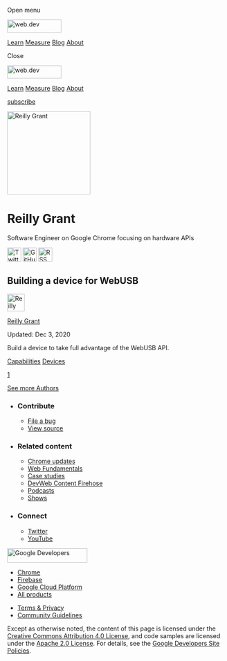 <span class="w-tooltip w-tooltip--left">Open menu</span>

<a href="/" class="gc-analytics-event header-default__logo-link"><img src="/images/lockup.svg" alt="web.dev" class="header-default__logo" width="125" height="30" /></a>

<a href="/learn/" class="gc-analytics-event header-default__link">Learn</a> <a href="/measure/" class="gc-analytics-event header-default__link">Measure</a> <a href="/blog/" class="gc-analytics-event header-default__link">Blog</a> <a href="/about/" class="gc-analytics-event header-default__link">About</a>

<span class="w-tooltip">Close</span>

<a href="/" class="gc-analytics-event"><img src="/images/lockup.svg" alt="web.dev" class="drawer-default__logo" width="125" height="30" /></a>

<a href="/learn/" class="gc-analytics-event drawer-default__link">Learn</a> <a href="/measure/" class="gc-analytics-event drawer-default__link">Measure</a> <a href="/blog/" class="gc-analytics-event drawer-default__link">Blog</a> <a href="/about/" class="gc-analytics-event drawer-default__link">About</a>

<a href="/newsletter/" class="gc-analytics-event w-actions__fab w-actions__fab--subscribe"><span>subscribe</span></a>

<img src="https://web-dev.imgix.net/image/admin/C7kO2T8Q8jSZxU9xj3AC.jpg?auto=format" alt="Reilly Grant" class="w-author-page__image" sizes="(min-width: 481px) 192px, 128px" srcset="https://web-dev.imgix.net/image/admin/C7kO2T8Q8jSZxU9xj3AC.jpg?auto=format&amp;w=128 128w, https://web-dev.imgix.net/image/admin/C7kO2T8Q8jSZxU9xj3AC.jpg?auto=format&amp;w=146 146w, https://web-dev.imgix.net/image/admin/C7kO2T8Q8jSZxU9xj3AC.jpg?auto=format&amp;w=166 166w, https://web-dev.imgix.net/image/admin/C7kO2T8Q8jSZxU9xj3AC.jpg?auto=format&amp;w=190 190w, https://web-dev.imgix.net/image/admin/C7kO2T8Q8jSZxU9xj3AC.jpg?auto=format&amp;w=216 216w, https://web-dev.imgix.net/image/admin/C7kO2T8Q8jSZxU9xj3AC.jpg?auto=format&amp;w=246 246w, https://web-dev.imgix.net/image/admin/C7kO2T8Q8jSZxU9xj3AC.jpg?auto=format&amp;w=281 281w, https://web-dev.imgix.net/image/admin/C7kO2T8Q8jSZxU9xj3AC.jpg?auto=format&amp;w=320 320w, https://web-dev.imgix.net/image/admin/C7kO2T8Q8jSZxU9xj3AC.jpg?auto=format&amp;w=365 365w, https://web-dev.imgix.net/image/admin/C7kO2T8Q8jSZxU9xj3AC.jpg?auto=format&amp;w=384 384w" width="192" height="192" />

Reilly Grant
============

Software Engineer on Google Chrome focusing on hardware APIs

<a href="https://twitter.com/reillyeon" class="w-author-page__link"><img src="/images/icons/twitter.svg" alt="Twitter" class="w-author-page__icon" width="32" height="32" /></a> <a href="https://github.com/reillyeon" class="w-author-page__link"><img src="/images/icons/github.svg" alt="GitHub" class="w-author-page__icon" width="32" height="32" /></a> <a href="/authors/reillyg/feed.xml" class="w-author-page__link"><img src="/images/icons/rss.svg" alt="RSS Feed" class="w-author-page__icon" width="32" height="32" /></a>

<a href="/build-for-webusb/" class="w-card-base__link"></a>

Building a device for WebUSB
----------------------------

[<img src="https://web-dev.imgix.net/image/admin/C7kO2T8Q8jSZxU9xj3AC.jpg?auto=format&amp;fit=crop&amp;h=40&amp;w=40" alt="Reilly Grant" class="w-author__image w-author__image--small" sizes="(min-width: 40px) 40px, calc(100vw - 48px)" srcset="https://web-dev.imgix.net/image/admin/C7kO2T8Q8jSZxU9xj3AC.jpg?fit=crop&amp;h=40&amp;w=40&amp;auto=format&amp;dpr=1&amp;q=75, https://web-dev.imgix.net/image/admin/C7kO2T8Q8jSZxU9xj3AC.jpg?fit=crop&amp;h=40&amp;w=40&amp;auto=format&amp;dpr=2&amp;q=50 2x, https://web-dev.imgix.net/image/admin/C7kO2T8Q8jSZxU9xj3AC.jpg?fit=crop&amp;h=40&amp;w=40&amp;auto=format&amp;dpr=3&amp;q=35 3x, https://web-dev.imgix.net/image/admin/C7kO2T8Q8jSZxU9xj3AC.jpg?fit=crop&amp;h=40&amp;w=40&amp;auto=format&amp;dpr=4&amp;q=23 4x, https://web-dev.imgix.net/image/admin/C7kO2T8Q8jSZxU9xj3AC.jpg?fit=crop&amp;h=40&amp;w=40&amp;auto=format&amp;dpr=5&amp;q=20 5x" width="40" height="40" />](/authors/reillyg/)

<span class="w-author__name"><a href="/authors/reillyg/" class="w-author__name-link">Reilly Grant</a></span>

Updated: Dec 3, 2020

<a href="/build-for-webusb/" class="w-card-base__link"></a>

Build a device to take full advantage of the WebUSB API.

<a href="/tags/capabilities/" class="w-chip">Capabilities</a> <a href="/tags/devices/" class="w-chip">Devices</a>

<a href="/authors/reillyg/" class="w-pagination__link w-pagination__link--active">1</a>

<a href="/authors" class="w-button">See more Authors</a>

-   ### Contribute

    -   <a href="https://github.com/GoogleChrome/web.dev/issues/new?assignees=&amp;labels=bug&amp;template=bug_report.md&amp;title=" class="w-footer__linkbox-link">File a bug</a>
    -   <a href="https://github.com/googlechrome/web.dev" class="w-footer__linkbox-link">View source</a>

-   ### Related content

    -   <a href="https://blog.chromium.org/" class="w-footer__linkbox-link">Chrome updates</a>
    -   <a href="https://developers.google.com/web/" class="w-footer__linkbox-link">Web Fundamentals</a>
    -   <a href="https://developers.google.com/web/showcase/" class="w-footer__linkbox-link">Case studies</a>
    -   <a href="https://devwebfeed.appspot.com/" class="w-footer__linkbox-link">DevWeb Content Firehose</a>
    -   <a href="/podcasts/" class="w-footer__linkbox-link">Podcasts</a>
    -   <a href="/shows/" class="w-footer__linkbox-link">Shows</a>

-   ### Connect

    -   <a href="https://www.twitter.com/ChromiumDev" class="w-footer__linkbox-link">Twitter</a>
    -   <a href="https://www.youtube.com/user/ChromeDevelopers" class="w-footer__linkbox-link">YouTube</a>

<a href="https://developers.google.com/" class="w-footer__utility-logo-link"><img src="/images/lockup-color.png" alt="Google Developers" class="w-footer__utility-logo" width="185" height="33" /></a>

-   <a href="https://developer.chrome.com/" class="w-footer__utility-link">Chrome</a>
-   <a href="https://firebase.google.com/" class="w-footer__utility-link">Firebase</a>
-   <a href="https://cloud.google.com/" class="w-footer__utility-link">Google Cloud Platform</a>
-   <a href="https://developers.google.com/products" class="w-footer__utility-link">All products</a>

<!-- -->

-   <a href="https://policies.google.com/" class="w-footer__utility-link">Terms &amp; Privacy</a>
-   <a href="/community-guidelines/" class="w-footer__utility-link">Community Guidelines</a>

Except as otherwise noted, the content of this page is licensed under the [Creative Commons Attribution 4.0 License](https://creativecommons.org/licenses/by/4.0/), and code samples are licensed under the [Apache 2.0 License](https://www.apache.org/licenses/LICENSE-2.0). For details, see the [Google Developers Site Policies](https://developers.google.com/terms/site-policies).
